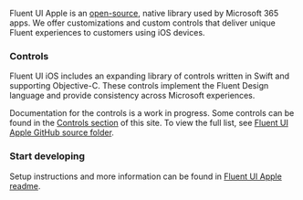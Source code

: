Fluent UI Apple is an [open-source](https://github.com/microsoft/fluentui-apple), native library used by Microsoft 365 apps. We offer customizations and custom controls that deliver unique Fluent experiences to customers using iOS devices.

### Controls

Fluent UI iOS includes an expanding library of controls written in Swift and supporting Objective-C. These controls implement the Fluent Design language and provide consistency across Microsoft experiences.

Documentation for the controls is a work in progress. Some controls can be found in the <a href="#/controls/ios" >Controls section</a> of this site. To view the full list, see [Fluent UI Apple GitHub source folder](https://github.com/microsoft/fluentui-apple/tree/master/ios/FluentUI).

### Start developing

Setup instructions and more information can be found in [Fluent UI Apple readme](https://github.com/microsoft/fluentui-apple/blob/master/README.md).
